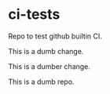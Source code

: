 # ci-tests
Repo to test github builtin CI.

This is a dumb change.

This is a dumber change.

This is a dumb repo.
